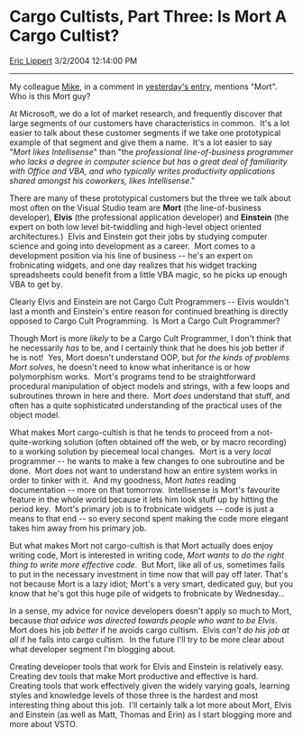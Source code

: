 <div id="page">

# Cargo Cultists, Part Three: Is Mort A Cargo Cultist?

[Eric Lippert](https://social.msdn.microsoft.com/profile/Eric%20Lippert) 3/2/2004 12:14:00 PM

-----

<div id="content">

<div>

<span>My colleague [Mike](http://www.mikepope.com/blog "http://www.mikepope.com/blog"), in a comment in [yesterday's entry](http://blogs.msdn.com/ericlippert/archive/2004/03/01/82168.aspx "http://blogs.msdn.com/ericlippert/archive/2004/03/01/82168.aspx"), mentions "Mort".  Who is this Mort guy? </span>

<span></span>

<span>At Microsoft, we do a lot of market research, and frequently discover that large segments of our customers have characteristics in common.  It's a lot easier to talk about these customer segments if we take one prototypical example of that segment and give them a name.  It's a lot easier to say "*<span>Mort likes Intellisense</span>*" than "the *<span>professional line-of-business programmer who lacks a degree in computer science but has a great deal of familiarity with Office and VBA, and who typically writes productivity applications shared amongst his coworkers, likes Intellisense</span>*." </span>

<span></span>

<span>There are many of these prototypical customers but the three we talk about most often on the Visual Studio team are **<span>Mort</span>** (the line-of-business developer), **<span>Elvis</span>** (the professional application developer) and **<span>Einstein</span>** (the expert on both low level bit-twiddling and high-level object oriented architectures.)  Elvis and Einstein got their jobs by studying computer science and going into development as a career.  Mort comes to a development position via his line of business -- he's an expert on frobnicating widgets, and one day realizes that his widget tracking spreadsheets could benefit from a little VBA magic, so he picks up enough VBA to get by. </span>

<span></span>

<span>Clearly Elvis and Einstein are not Cargo Cult Programmers -- Elvis wouldn't last a month and Einstein's entire reason for continued breathing is directly opposed to Cargo Cult Programming.  Is Mort a Cargo Cult Programmer? </span>

<span></span>

<span>Though Mort is more *<span>likely</span>* to be a Cargo Cult Programmer, I don't think that he necessarily *<span>has</span>* to be, and I certainly think that he does his job better if he is not\!  Yes, Mort doesn't understand OOP, but *<span>for the kinds of problems Mort solves</span>*, he doesn't need to know what inheritance is or how polymorphism works.  Mort's programs tend to be straightforward procedural manipulation of object models and strings, with a few loops and subroutines thrown in here and there.  Mort *<span>does</span>* understand that stuff, and often has a quite sophisticated understanding of the practical uses of the object model. </span>

<span></span>

<span>What makes Mort cargo-cultish is that he tends to proceed from a not-quite-working solution (often obtained off the web, or by macro recording) to a working solution by piecemeal local changes.  Mort is a very *local* programmer -- he wants to make a few changes to one subroutine and be done.  Mort does not want to understand how an entire system works in order to tinker with it.  And my goodness, Mort *<span>hates</span>* reading documentation -- more on that tomorrow.  Intellisense is Mort's favourite feature in the whole world because it lets him look stuff up by hitting the period key.  Mort's primary job is to frobnicate widgets -- code is just a means to that end -- so every second spent making the code more elegant takes him away from his primary job. </span>

<span></span>

<span>But what makes Mort not cargo-cultish is that Mort actually does enjoy writing code, Mort is interested in writing code, *<span>Mort wants to do the right thing to write more effective code</span>*.  But Mort, like all of us, sometimes fails to put in the necessary investment in time now that will pay off later. That's not because Mort is a lazy idiot; Mort's a very smart, dedicated guy, but you know that he's got this huge pile of widgets to frobnicate by Wednesday… </span>

<span></span>

<span>In a sense, my advice for novice developers doesn't apply so much to Mort, because *that advice was directed towards people who want to be Elvis*.  Mort does his job *<span>better</span>* if he avoids cargo cultism.  Elvis *<span>can't do his job at all</span>* if he falls into cargo cultism.  In the future I'll try to be more clear about what developer segment I'm blogging about. </span>

<span></span>

<span>Creating developer tools that work for Elvis and Einstein is relatively easy.  Creating dev tools that make Mort productive and effective is hard.  Creating tools that work effectively given the widely varying goals, learning styles and knowledge levels of those three is the hardest and most interesting thing about this job.  I'll certainly talk a lot more about Mort, Elvis and Einstein (as well as Matt, Thomas and Erin) as I start blogging more and more about VSTO.  </span>

</div>

</div>

</div>

